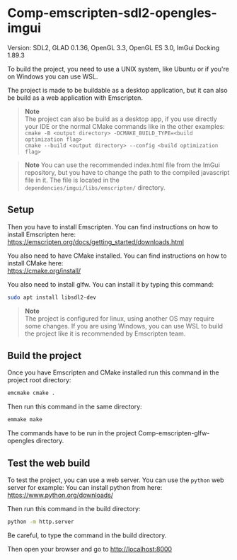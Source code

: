 # Comp-emscripten-sdl2-opengles-imgui

Version: SDL2, GLAD 0.1.36, OpenGL 3.3, OpenGL ES 3.0, ImGui Docking 1.89.3

To build the project, you need to use a UNIX system, like Ubuntu or if you're on Windows you can use WSL.

The project is made to be buildable as a desktop application, but it can also be build as a web application with
Emscripten.

> **Note**  
> The project can also be build as a desktop app, if you use directly your IDE or the normal CMake commands like
> in the other examples:
> `cmake -B <output directory> -DCMAKE_BUILD_TYPE=<build optimization flag>`  
> `cmake --build <output directory> --config <build optimization flag>`

> **Note**
> You can use the recommended index.html file from the ImGui repository, but you have to change the path to the
> compiled javascript file in it. The file is located in the `dependencies/imgui/libs/emscripten/` directory.

## Setup

Then you have to install Emscripten. You can find
instructions on how to install Emscripten here:  
<https://emscripten.org/docs/getting_started/downloads.html>

You also need to have CMake installed. You can find instructions on how to
install CMake here:  
<https://cmake.org/install/>

You also need to install glfw. You can install it by typing this command:

```bash
sudo apt install libsdl2-dev
```

> **Note**  
> The project is configured for linux, using another OS may require some changes.
> If you are using Windows, you can use WSL to build the project like it is recommended by Emscripten team.

## Build the project

Once you have Emscripten and CMake installed run this command in the project root directory:

```bash
emcmake cmake .
```

Then run this command in the same directory:

```bash
emmake make
```

The commands have to be run in the project Comp-emscripten-glfw-opengles directory.

## Test the web build

To test the project, you can use a web server. You can use the `python` web server for example:
You can install python from here: <https://www.python.org/downloads/>

Then run this command in the build directory:

```bash
python -m http.server
```

Be careful, to type the command in the build directory.

Then open your browser and go to <http://localhost:8000>

